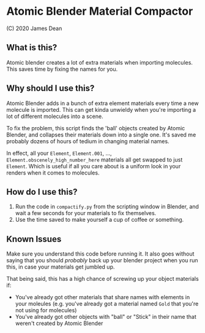 # Atomic Blender Material Compactor
(C) 2020 James Dean

## What is this?
Atomic blender creates a lot of extra materials when importing molecules. This saves time by fixing the names for you.

## Why should I use this?
Atomic Blender adds in a bunch of extra element materials every time a new molecule is imported.
This can get kinda unwieldy when you're importing a lot of different molecules into a scene.

To fix the problem, this script finds the 'ball' objects created by Atomic Blender, and collapses their materials down into a single one. It's saved me probably dozens of hours of tedium in changing material names.

In effect, all your `Element`, `Element.001`, ..., `Element.obscenely_high_number_here` materials all get swapped to just `Element`. Which is useful if all you care about is a uniform look in your renders when it comes to molecules.

## How do I use this?
1. Run the code in `compactify.py` from the scripting window in Blender, and wait a few seconds for your materials to fix themselves.
2. Use the time saved to make yourself a cup of coffee or something.

## Known Issues
Make sure you understand this code before running it. It also goes without saying that you should *probably* back up your blender project when you run this, in case your materials get jumbled up.

That being said, this has a high chance of screwing up your object materials if:
* You've already got other materials that share names with elements in your moleules (e.g. you've already got a material named `Gold` that you're not using for molecules)
* You've already got other objects with "ball" or "Stick" in their name that weren't created by Atomic Blender
